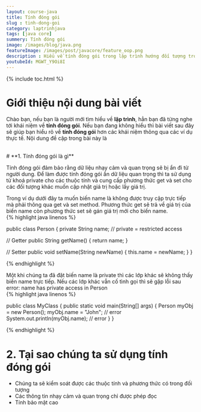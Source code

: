```yaml
---
layout: course-java
title: Tính đóng gói
slug : tinh-dong-goi
category: laptrinhjava
tags: [java core]
summery: Tính đóng gói  
image: /images/blog/java.png
featureImage: /images/post/javacore/feature_oop.png
description : Hiểu về tính đóng gói trong lập trình hướng đối tượng trong lập trình? Giải thích các khái niệm về tính đóng gói trong lập trình hướng đối tượng. Lợi ích của việc sử dụng tính đóng gói.
youtubeId: MGWT_Y9Oi8I
---
```


{% include toc.html %}

# **Giới thiệu nội dung bài viết**

Chào bạn, nếu bạn là người mới tìm hiểu về <b>lập trình</b>, hẳn bạn đã từng nghe tới khái niệm về <b>tính đóng gói</b>. Nếu bạn đang không hiểu
thì bài viết sau đây sẽ giúp bạn hiểu rõ về <b>tính đóng gói</b> hơn các khái niệm thông qua các ví dụ thực tế. Nội dung đề cập trong bài này là

<br>
# **1. Tính đóng gói là gì**

Tính đóng gói đảm bảo rằng dữ liệu nhạy cảm và quan trọng sẽ bị ẩn đi từ người dung. Để làm được tính đóng gói ẩn dữ liệu quan trọng thì ta sử dụng từ khoá private cho các thuộc tính và cung cấp phương thức get và set cho các đối tượng khác muốn cập nhật giá trị hoặc lấy giá trị.

Trong ví dụ dưới đây ta muốn biến name là không được truy cập trực tiếp mà phải thông qua get và set method. Phương thức get sẽ trả về giá trị của biến name còn phương thức set sẽ gán giá trị mới cho biến name.
<br>
{% highlight java linenos %}

public class Person {
  private String name; // private = restricted access

  // Getter
  public String getName() {
    return name;
  }

  // Setter
  public void setName(String newName) {
    this.name = newName;
  }
}

{% endhighlight %}

Một khi chúng ta đã đặt biến name là private thì các lớp khác sẽ không thấy biến name trực tiếp. Nếu các lớp khác vẫn cố tình gọi thì sẽ gặp lỗi sau error: name has private access in Person
<br>
{% highlight java linenos %}

public class MyClass {
  public static void main(String[] args) {
    Person myObj = new Person();
    myObj.name = "John";  // error
    System.out.println(myObj.name); // error 
  }
}

{% endhighlight %}

# **2. Tại sao chúng ta sử dụng tính đóng gói**

- Chúng ta sẽ kiểm soát được các thuộc tính và phương thức có trong đối tượng
- Các thông tin nhạy cảm và quan trọng chỉ được phép đọc 
- Tính bảo mật cao


